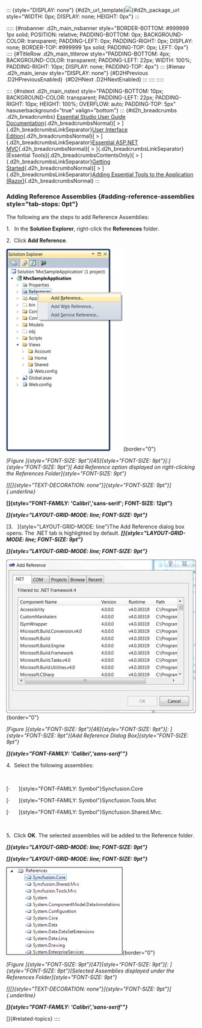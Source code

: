 ::: {style="DISPLAY: none"}
[](ms-xhelp:///?Id=d2h_url_template){#d2h_url_template}![](!package_url!){#d2h_package_url style="WIDTH: 0px; DISPLAY: none; HEIGHT: 0px"}
:::

::::: {#nsbanner .d2h_main_nsbanner style="BORDER-BOTTOM: #999999 1px solid; POSITION: relative; PADDING-BOTTOM: 0px; BACKGROUND-COLOR: transparent; PADDING-LEFT: 0px; PADDING-RIGHT: 0px; DISPLAY: none; BORDER-TOP: #999999 1px solid; PADDING-TOP: 0px; LEFT: 0px"}
:::: {#TitleRow .d2h_main_titlerow style="PADDING-BOTTOM: 4px; BACKGROUND-COLOR: transparent; PADDING-LEFT: 22px; WIDTH: 100%; PADDING-RIGHT: 10px; DISPLAY: none; PADDING-TOP: 4px"}
::: {#ienav .d2h_main_ienav style="DISPLAY: none"}
[](ms-xhelp:///?Id=8d96edb1-c362-4052-87d0-95ea3f4bc6b9){#D2HPrevious .D2HPreviousEnabled}  [](ms-xhelp:///?Id=0dde972a-65d2-4bd5-be00-f4b328918c66){#D2HNext .D2HNextEnabled}
:::
::::
:::::

:::: {#nstext .d2h_main_nstext style="PADDING-BOTTOM: 10px; BACKGROUND-COLOR: transparent; PADDING-LEFT: 22px; PADDING-RIGHT: 10px; HEIGHT: 100%; OVERFLOW: auto; PADDING-TOP: 5px" hasuserbackground="true" valign="bottom"}
::: {#d2h_breadcrumbs .d2h_breadcrumbs}
[Essential Studio User Guide Documentation](ms-xhelp:///?Id=12457748-09e3-4d74-a240-8e049cedf030){.d2h_breadcrumbsNormal}[ \> ]{.d2h_breadcrumbsLinkSeparator}[User Interface Edition](ms-xhelp:///?Id=c29296b7-531c-413b-a0ec-488ca1f7f669){.d2h_breadcrumbsNormal}[ \> ]{.d2h_breadcrumbsLinkSeparator}[Essential ASP.NET MVC](ms-xhelp:///?Id=4b14e7d1-65c4-4f67-b1aa-2c37709905a5){.d2h_breadcrumbsNormal}[ \> ]{.d2h_breadcrumbsLinkSeparator}[Essential Tools]{.d2h_breadcrumbsContentsOnly}[ \> ]{.d2h_breadcrumbsLinkSeparator}[Getting Started](ms-xhelp:///?Id=719c055e-a029-45a1-90f0-c5c2b8bae2a4){.d2h_breadcrumbsNormal}[ \> ]{.d2h_breadcrumbsLinkSeparator}[Adding Essential Tools to the Application (Razor)](ms-xhelp:///?Id=8d96edb1-c362-4052-87d0-95ea3f4bc6b9){.d2h_breadcrumbsNormal}
:::

### Adding Reference Assemblies {#adding-reference-assemblies style="tab-stops: 0pt"}

The following are the steps to add Reference Assemblies:

1.   In the **Solution Explorer**, right-click the **References** folder.

2.  Click **Add Reference**.

![](ImagesExt/image56_52.jpg){border="0"}

*[Figure ]{style="FONT-SIZE: 9pt"}[45]{style="FONT-SIZE: 9pt"}[:]{style="FONT-SIZE: 9pt"}[ Add Reference option displayed on right-clicking the References Folder]{style="FONT-SIZE: 9pt"}*

*[[[]{style="TEXT-DECORATION: none"}]{style="FONT-SIZE: 9pt"}]{.underline}* 

**[]{style="FONT-FAMILY: 'Calibri','sans-serif'; FONT-SIZE: 12pt"}** 

***[]{style="LAYOUT-GRID-MODE: line; FONT-SIZE: 9pt"}*** 

[3.   ]{style="LAYOUT-GRID-MODE: line"}The Add Reference dialog box opens. The .NET tab is highlighted by default. ***[]{style="LAYOUT-GRID-MODE: line; FONT-SIZE: 9pt"}***

***[]{style="LAYOUT-GRID-MODE: line; FONT-SIZE: 9pt"}*** 

![](ImagesExt/image56_53.jpg){border="0"}

*[Figure ]{style="FONT-SIZE: 9pt"}[46]{style="FONT-SIZE: 9pt"}[: ]{style="FONT-SIZE: 9pt"}[Add Reference Dialog Box]{style="FONT-SIZE: 9pt"}*

***[]{style="FONT-FAMILY: 'Calibri','sans-serif'"}*** 

4.  Select the following assemblies:

 

[·      ]{style="FONT-FAMILY: Symbol"}Syncfusion.Core

[·      ]{style="FONT-FAMILY: Symbol"}Syncfusion.Tools.Mvc

[·      ]{style="FONT-FAMILY: Symbol"}Syncfusion.Shared.Mvc.

 

5.  Click **OK**. The selected assemblies will be added to the Reference folder.

***[]{style="LAYOUT-GRID-MODE: line; FONT-SIZE: 9pt"}*** 

***[]{style="LAYOUT-GRID-MODE: line; FONT-SIZE: 9pt"}*** 

![Description: C:\\Users\\premkumard\\Desktop\\references.png](ImagesExt/image56_46.jpg){border="0"}

*[Figure ]{style="FONT-SIZE: 9pt"}[47]{style="FONT-SIZE: 9pt"}[: ]{style="FONT-SIZE: 9pt"}[Selected Assemblies displayed under the References Folder]{style="FONT-SIZE: 9pt"}*

*[[[]{style="TEXT-DECORATION: none"}]{style="FONT-SIZE: 9pt"}]{.underline}* 

***[]{style="FONT-FAMILY: 'Calibri','sans-serif'"}*** 

[]{#related-topics}
::::
